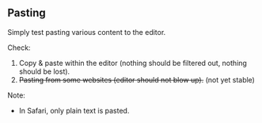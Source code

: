 ## Pasting

Simply test pasting various content to the editor.

Check:

1. Copy & paste within the editor (nothing should be filtered out, nothing should be lost).
2. ~~Pasting from some websites (editor should not blow up).~~ (not yet stable)

Note:

* In Safari, only plain text is pasted.
